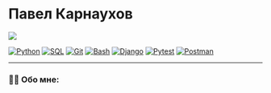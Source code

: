 # Павел Карнаухов

![](https://komarev.com/ghpvc/?username=chertyhansky)

[![Python](https://img.shields.io/badge/Python-464646?style=flat-square&logo=python)](https://www.python.org/)
[![SQL](https://img.shields.io/badge/SQL-464646?style=flat-square&logo=sql)](https://ru.wikipedia.org/wiki/SQL)
[![Git](https://img.shields.io/badge/Git-464646?style=flat-square&logo=git)](https://git.kernel.org/pub/scm/git/git.git/)
[![Bash](https://img.shields.io/badge/Bash-464646?style=flat-square&logo=ghubash)](https://git.savannah.gnu.org/cgit/bash.git)
[![Django](https://img.shields.io/badge/Django-464646?style=flat-square&logo=django)](https://www.djangoproject.com/)
[![Pytest](https://img.shields.io/badge/Pytest-464646?style=flat-square&logo=pytest)](https://docs.pytest.org/en/6.2.x/)
[![Postman](https://img.shields.io/badge/Postman-464646?style=flat-square&logo=postman)](https://www.postman.com/)

---

### :technologist: Обо мне:



<!-- ![](https://github-profile-summary-cards.vercel.app/api/cards/profile-details?username=chertyhansky&theme=dark) -->

<!--
**chertyhansky/chertyhansky** is a ✨ _special_ ✨ repository because its `README.md` (this file) appears on your GitHub profile.

Here are some ideas to get you started:

- 🔭 I’m currently working on ...
- 🌱 I’m currently learning ...
- 👯 I’m looking to collaborate on ...
- 🤔 I’m looking for help with ...
- 💬 Ask me about ...
- 📫 How to reach me: ...
- 😄 Pronouns: ...
- ⚡ Fun fact: ...

-->
